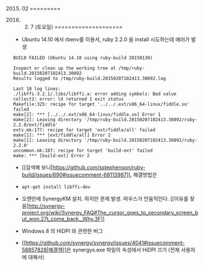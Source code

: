 2015. 02
=========

2015. 2. 7 (토요일)
====================
* Ubuntu 14.10 에서 rbenv를 이용서, ruby 2.2.0 을 install 시도하는데 에러가 발생

```
BUILD FAILED (Ubuntu 14.10 using ruby-build 20150130)

Inspect or clean up the working tree at /tmp/ruby-build.20150207102413.30892
Results logged to /tmp/ruby-build.20150207102413.30892.log

Last 10 log lines:
./libffi-3.2.1/.libs/libffi.a: error adding symbols: Bad value
collect2: error: ld returned 1 exit status
Makefile:325: recipe for target '../../.ext/x86_64-linux/fiddle.so' failed
make[2]: *** [../../.ext/x86_64-linux/fiddle.so] Error 1
make[2]: Leaving directory '/tmp/ruby-build.20150207102413.30892/ruby-2.2.0/ext/fiddle'
exts.mk:177: recipe for target 'ext/fiddle/all' failed
make[1]: *** [ext/fiddle/all] Error 2
make[1]: Leaving directory '/tmp/ruby-build.20150207102413.30892/ruby-2.2.0'
uncommon.mk:187: recipe for target 'build-ext' failed
make: *** [build-ext] Error 2
```
* [[검색해 보니|https://github.com/sstephenson/ruby-build/issues/690#issuecomment-68113987]], 해결방법은
* ``apt-get install libffi-dev``

* 오랜만에 SynergyKM 설치. 하지만 문제 발생. 마우스가 안움직인다. [[이유를 찾음|http://synergy-project.org/wiki/Synergy_FAQ#The_cursor_goes_to_secondary_screen_but_won.27t_come_back._Why.3F]]
 * Windows 8 의 HiDPI 와 관련한 버그
 * [[https://github.com/synergy/synergy/issues/4041#issuecomment-58857828|해결책]]은 synergys.exe 파일의 속성에서 HiDPI 끄기 (전체 사용자에 대해서)